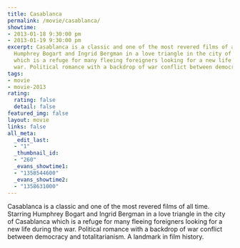 ```yaml
---
title: Casablanca
permalink: /movie/casablanca/
showtime:
- 2013-01-18 9:30:00 pm
- 2013-01-19 9:30:00 pm
excerpt: Casablanca is a classic and one of the most revered films of all time. Starring
  Humphrey Bogart and Ingrid Bergman in a love triangle in the city of Casablanca
  which is a refuge for many fleeing foreigners looking for a new life during the
  war. Political romance with a backdrop of war conflict between democracy [&hellip;]
tags:
- movie
- movie-2013
rating:
  rating: false
  detail: false
featured_img: false
layout: movie
links: false
all_meta:
  _edit_last:
  - "1"
  _thumbnail_id:
  - "260"
  _evans_showtime1:
  - "1358544600"
  _evans_showtime2:
  - "1358631000"
---
```


Casablanca is a classic and one of the most revered films of all time. Starring Humphrey Bogart and Ingrid Bergman in a love triangle in the city of Casablanca which is a refuge for many fleeing foreigners looking for a new life during the war. Political romance with a backdrop of war conflict between democracy and totalitarianism. A landmark in film history.